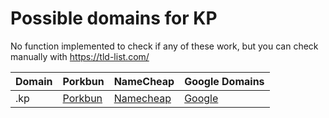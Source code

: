 # Possible domains for KP

No function implemented to check if any of these work, but you can check manually with https://tld-list.com/

| Domain | Porkbun | NameCheap | Google Domains |
|---|---|---|---|
| .kp | [Porkbun](https://porkbun.com/checkout/search?prb=e814663da1&tlds=&idnLanguage=&search=search&q=.kp) | [Namecheap](https://www.namecheap.com/domains/registration/results/?domain=.kp) | [Google](https://domains.google.com/registrar/search?searchTerm=.kp) |
